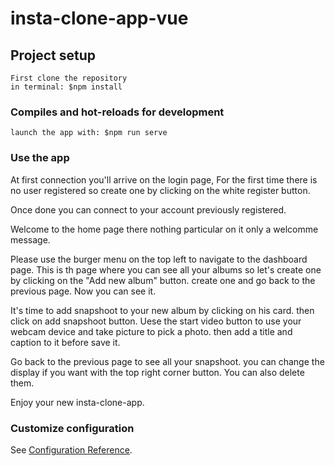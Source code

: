 # insta-clone-app-vue

## Project setup
```
First clone the repository
in terminal: $npm install
```

### Compiles and hot-reloads for development
```
launch the app with: $npm run serve
```
### Use the app
At first connection you'll arrive on the login page, For the first time there is no user registered so create one
by clicking on the white register button.

Once done you can connect to your account previously registered.

Welcome to the home page there nothing particular on it only a welcomme message.

Please use the burger menu on the top left to navigate to the dashboard page.
This is th page where you can see all your albums so let's create one by clicking on the "Add new album" button.
create one and go back to the previous page. Now you can see it.

It's time to add snapshoot to your new album by clicking on his card.
then click on add snapshoot button.
Uese the start video button to use your webcam device and take picture to pick a photo. then add a title and caption to it before save it.

Go back to the previous page to see all your snapshoot. you can change the display if you want with the top right corner button. You can also delete them. 

Enjoy your new insta-clone-app.



### Customize configuration
See [Configuration Reference](https://cli.vuejs.org/config/).
